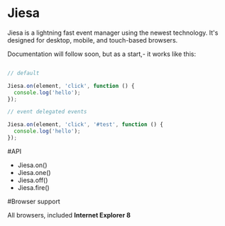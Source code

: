 # Jiesa

Jiesa is a lightning fast event manager using the newest technology. It's designed for desktop, mobile, and touch-based browsers. 

Documentation will follow soon, but as a start,- it works like this:

```javascript

// default

Jiesa.on(element, 'click', function () {
  console.log('hello');
});

// event delegated events

Jiesa.on(element, 'click', '#test', function () {
  console.log('hello');
});

```

#API

* Jiesa.on()
* Jiesa.one()
* Jiesa.off()
* Jiesa.fire()

#Browser support

All browsers, included **Internet Explorer 8**
